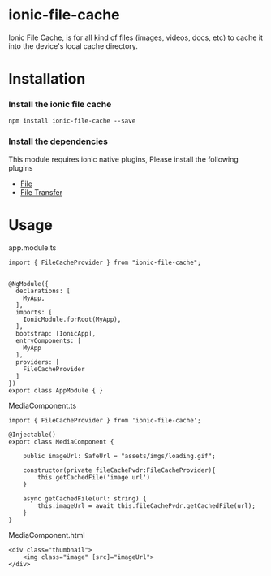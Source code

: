 # ionic-file-cache

Ionic File Cache, is for all kind of files (images, videos, docs, etc) to cache it into the device's local cache directory. 

# Installation

### Install the ionic file cache

```
npm install ionic-file-cache --save
```

### Install the dependencies

This module requires ionic native plugins, Please install the following plugins
+ [File](https://ionicframework.com/docs/v3/native/file/)
+ [File Transfer](https://ionicframework.com/docs/v3/native/file-transfer/)

# Usage

app.module.ts

```
import { FileCacheProvider } from "ionic-file-cache";


@NgModule({
  declarations: [
    MyApp,
  ],
  imports: [
    IonicModule.forRoot(MyApp),
  ],
  bootstrap: [IonicApp],
  entryComponents: [
    MyApp
  ],
  providers: [
    FileCacheProvider    
  ]
})
export class AppModule { }
```

MediaComponent.ts
```
import { FileCacheProvider } from 'ionic-file-cache';

@Injectable()
export class MediaComponent {

    public imageUrl: SafeUrl = "assets/imgs/loading.gif";

    constructor(private fileCachePvdr:FileCacheProvider){
        this.getCachedFile('image url')
    }

    async getCachedFile(url: string) {
        this.imageUrl = await this.fileCachePvdr.getCachedFile(url);
    }
}
```

MediaComponent.html
```
<div class="thumbnail">
    <img class="image" [src]="imageUrl">
</div>
```